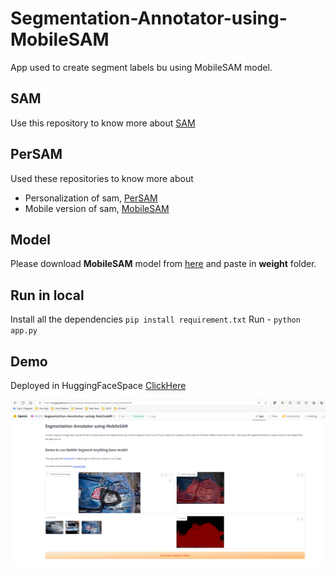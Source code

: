 # Segmentation-Annotator-using-MobileSAM
App used to create segment labels bu using MobileSAM model.

## SAM
Use this repository to know more about [SAM](https://segment-anything.com/)

## PerSAM
Used these repositories to know more about 
- Personalization of sam, [PerSAM](https://github.com/ZrrSkywalker/Personalize-SAM)
- Mobile version of sam, [MobileSAM](https://github.com/ChaoningZhang/MobileSAM)

## Model
Please download **MobileSAM** model from [here](https://github.com/ChaoningZhang/MobileSAM/tree/master/weights) and paste in **weight** folder.

## Run in local
Install all the dependencies ``` pip install requirement.txt ```
Run - ``` python app.py ```

## Demo
Deployed in HuggingFaceSpace [ClickHere](Abijith/Segmentation-Annotator-using-MobileSAM)

 ![Image](figs/demo.PNG)
